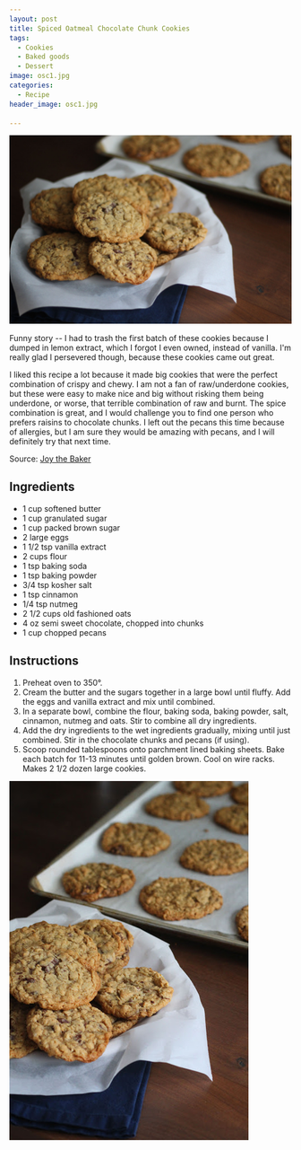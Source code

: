```yaml
---
layout: post
title: Spiced Oatmeal Chocolate Chunk Cookies
tags:
  - Cookies
  - Baked goods
  - Dessert
image: osc1.jpg
categories:
  - Recipe
header_image: osc1.jpg

---
```


![Image of Spiced Oatmeal Chocolate Chunk Cookies.](/upload/osc1.jpg)

Funny story -- I had to trash the first batch of these cookies because I dumped in lemon extract, which I forgot I even owned, instead of vanilla. I'm really glad I persevered though, because these cookies came out great.  
  
I liked this recipe a lot because it made big cookies that were the perfect combination of crispy and chewy. I am not a fan of raw/underdone cookies, but these were easy to make nice and big without risking them being underdone, or worse, that terrible combination of raw and burnt. The spice combination is great, and I would challenge you to find one person who prefers raisins to chocolate chunks. I left out the pecans this time because of allergies, but I am sure they would be amazing with pecans, and I will definitely try that next time.  
  

Source: [Joy the Baker](http://joythebaker.com/2010/04/oatmeal-pecan-chocolate-chip-cookies/)

## Ingredients

- 1 cup softened butter
- 1 cup granulated sugar
- 1 cup packed brown sugar
- 2 large eggs
- 1 1/2 tsp vanilla extract
- 2 cups flour
- 1 tsp baking soda
- 1 tsp baking powder
- 3/4 tsp kosher salt
- 1 tsp cinnamon
- 1/4 tsp nutmeg
- 2 1/2 cups old fashioned oats
- 4 oz semi sweet chocolate, chopped into chunks
- 1 cup chopped pecans

## Instructions

1. Preheat oven to 350°.
1. Cream the butter and the sugars together in a large bowl until fluffy. Add the eggs and vanilla extract and mix until combined.
1. In a separate bowl, combine the flour, baking soda, baking powder, salt, cinnamon, nutmeg and oats. Stir to combine all dry ingredients. 
1. Add the dry ingredients to the wet ingredients gradually, mixing until just combined. Stir in the chocolate chunks and pecans (if using).
1. Scoop rounded tablespoons onto parchment lined baking sheets. Bake each batch for 11-13 minutes until golden brown. Cool on wire racks. Makes 2 1/2 dozen large cookies.





![Image of Spiced Oatmeal Chocolate Chunk Cookies.](/upload/osc2.jpg)